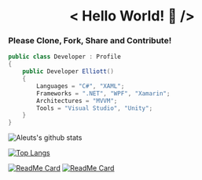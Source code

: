 <h1 align="center">< Hello World! 👋 /></h1>

### Please Clone, Fork, Share and Contribute!

```cs
public class Developer : Profile
{
    public Developer Elliott()
    {
        Languages = "C#", "XAML";
        Frameworks = ".NET", "WPF", "Xamarin";
        Architectures = "MVVM";
        Tools = "Visual Studio", "Unity";
    }
}
```

![Aleuts's github stats](https://github-readme-stats.vercel.app/api?username=aleuts&count_private=true&include_all_commits=true&show_icons=true)

[![Top Langs](https://github-readme-stats.vercel.app/api/top-langs/?username=aleuts&layout=compact)](https://github.com/aleuts?tab=repositories)

[![ReadMe Card](https://github-readme-stats.vercel.app/api/pin/?username=aleuts&repo=motoical)](https://github.com/aleuts/motoical)
[![ReadMe Card](https://github-readme-stats.vercel.app/api/pin/?username=aleuts&repo=GrandPrixAlmanac)](https://github.com/aleuts/grandprixalmanac)
